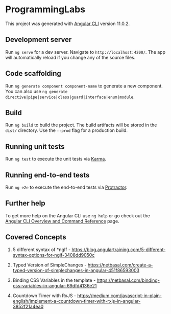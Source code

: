 # ProgrammingLabs

This project was generated with [Angular CLI](https://github.com/angular/angular-cli) version 11.0.2.

## Development server

Run `ng serve` for a dev server. Navigate to `http://localhost:4200/`. The app will automatically reload if you change any of the source files.

## Code scaffolding

Run `ng generate component component-name` to generate a new component. You can also use `ng generate directive|pipe|service|class|guard|interface|enum|module`.

## Build

Run `ng build` to build the project. The build artifacts will be stored in the `dist/` directory. Use the `--prod` flag for a production build.

## Running unit tests

Run `ng test` to execute the unit tests via [Karma](https://karma-runner.github.io).

## Running end-to-end tests

Run `ng e2e` to execute the end-to-end tests via [Protractor](http://www.protractortest.org/).

## Further help

To get more help on the Angular CLI use `ng help` or go check out the [Angular CLI Overview and Command Reference](https://angular.io/cli) page.

## Covered Concepts

1. 5 different syntax of *ngIf - <https://blog.angulartraining.com/5-different-syntax-options-for-ngif-3408dd9050c>

2. Typed Version of SimpleChanges - <https://netbasal.com/create-a-typed-version-of-simplechanges-in-angular-451f86593003>

3. Binding CSS Variables in the template - <https://netbasal.com/binding-css-variables-in-angular-69dfd4136e21>

4. Countdown Timer with RxJS - <https://medium.com/javascript-in-plain-english/implement-a-countdown-timer-with-rxjs-in-angular-3852f21a4ea0>
